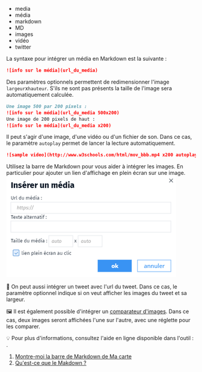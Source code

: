 - media
- média
- markdown
- MD
- images
- vidéo
- twitter

La syntaxe pour intégrer un média en Markdown est la suivante : 
```md
![info sur le média](url_du_media)
```

Des paramètres optionnels permettent de redimensionner l'image `largeur`x`hauteur`. S'ils ne sont pas présents la taille de l'image sera automatiquement calculée.
```md
Une image 500 par 200 pixels :
![info sur le média](url_du_media 500x200)
Une image de 200 pixels de haut :
![info sur le média](url_du_media x200)
```

Il peut s'agir d'une image, d'une vidéo ou d'un fichier de son. Dans ce cas, le paramètre `autoplay` permet de lancer la lecture automatiquement.
```md
![sample video](http://www.w3schools.com/html/mov_bbb.mp4 x200 autoplay) 
```

Utilisez la barre de Markdown pour vous aider à intégrer les images. En particulier pour ajouter un lien d'affichage en plein écran sur une image.
![](../../docs/img/insert-medai.png)

📝 On peut aussi intégrer un tweet avec l'url du tweet. Dans ce cas, le paramètre optionnel indique si on veut afficher les images du tweet et sa largeur.

🖼️ Il est également possible d'intégrer un [comparateur d'images](#./Comment_ajouter_un_comparateur_d'image.md). Dans ce cas, deux images seront affichées l'une sur l'autre, avec une réglette pour les comparer.

💡 Pour plus d'informations, consultez l'aide en ligne disponible dans l'outil : <i class="fi-info"></i>.

1. [Montre-moi la barre de Markdown de Ma carte](../md/la_barre_de_Markdown_de_Ma_carte.md)
1. [Qu'est-ce que le Makdown ?](../md/markdown.md)
